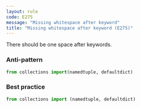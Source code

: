 ```yaml
---
layout: rule
code: E275
message: "Missing whitespace after keyword"
title: "Missing whitespace after keyword (E275)"
---
```


There should be one space after keywords.

### Anti-pattern

```python
from collections import(namedtuple, defaultdict)
```

### Best practice

```python
from collections import (namedtuple, defaultdict)
```
